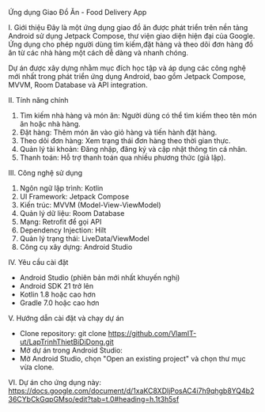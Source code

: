 Ứng dụng Giao Đồ Ăn - Food Delivery App

I. Giới thiệu
  Đây là một ứng dụng giao đồ ăn được phát triển trên nền tảng Android sử dụng Jetpack Compose, thư viện giao diện hiện đại của Google. Ứng dụng cho phép người dùng tìm kiếm,đặt hàng và theo dõi đơn hàng đồ ăn từ các nhà hàng một cách dễ dàng và nhanh chóng.
  
  Dự án được xây dựng nhằm mục đích học tập và áp dụng các công nghệ mới nhất trong phát triển ứng dụng Android, bao gồm Jetpack Compose, MVVM, Room Database và API integration.

II. Tính năng chính
  1. Tìm kiếm nhà hàng và món ăn: Người dùng có thể tìm kiếm theo tên món ăn hoặc nhà hàng.
  2. Đặt hàng: Thêm món ăn vào giỏ hàng và tiến hành đặt hàng.
  3. Theo dõi đơn hàng: Xem trạng thái đơn hàng theo thời gian thực.
  4. Quản lý tài khoản: Đăng nhập, đăng ký và cập nhật thông tin cá nhân.
  5. Thanh toán: Hỗ trợ thanh toán qua nhiều phương thức (giả lập).
     
III. Công nghệ sử dụng
  1. Ngôn ngữ lập trình: Kotlin
  2. UI Framework: Jetpack Compose
  3. Kiến trúc: MVVM (Model-View-ViewModel)
  4. Quản lý dữ liệu: Room Database
  5. Mạng: Retrofit để gọi API
  6. Dependency Injection: Hilt
  7. Quản lý trạng thái: LiveData/ViewModel
  8. Công cụ xây dựng: Android Studio
     
IV. Yêu cầu cài đặt
  - Android Studio (phiên bản mới nhất khuyến nghị)
  - Android SDK 21 trở lên
  - Kotlin 1.8 hoặc cao hơn
  - Gradle 7.0 hoặc cao hơn
    
V. Hướng dẫn cài đặt và chạy dự án
  - Clone repository:
    git clone https://github.com/VlamIT-ut/LapTrinhThietBiDiDong.git
  - Mở dự án trong Android Studio:
  - Mở Android Studio, chọn "Open an existing project" và chọn thư mục vừa clone.

VI. Dự án cho ứng dụng này:
    https://docs.google.com/document/d/1xaKC8XDljPosAC4i7h9qhgb8YQ4b236CYbCkGqpGMso/edit?tab=t.0#heading=h.1t3h5sf

